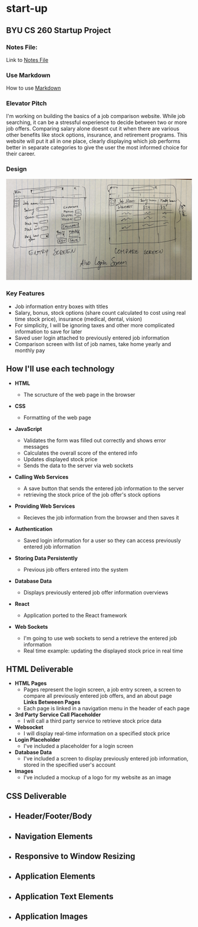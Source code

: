 # start-up
## BYU CS 260 Startup Project

### Notes File:

Link to [Notes File](https://github.com/tyguyreeses/start-up/blob/e61dfe6a541e9408420c8a6f8063d51671e49c7b/notes.md)

### Use Markdown

How to use [Markdown](https://docs.github.com/en/get-started/writing-on-github/getting-started-with-writing-and-formatting-on-github/basic-writing-and-formatting-syntax)

### Elevator Pitch

I'm working on building the basics of a job comparison website. While job searching, it can be a stressful experience to decide between two or more job offers. Comparing salary alone doesnt cut it when there are various other benefits like stock options, insurance, and retirement programs. This website will put it all in one place, clearly displaying which job performs better in separate categories to give the user the most informed choice for their career.

### Design

![Image of my sketch of a data entry screen and for a comparison screen](/startup-design.jpg)

### Key Features

- Job information entry boxes with titles
- Salary, bonus, stock options (share count calculated to cost using real time stock price), insurance (medical, dental, vision)
- For simplicity, I will be ignoring taxes and other more complicated information to save for later
- Saved user login attached to previously entered job information
- Comparison screen with list of job names, take home yearly and monthly pay


## How I'll use each technology
- **HTML**
    - The scructure of the web page in the browser

- **CSS**
    - Formatting of the web page

- **JavaScript**
    - Validates the form was filled out correctly and shows error messages
    - Calculates the overall score of the entered info
    - Updates displayed stock price
    - Sends the data to the server via web sockets

- **Calling Web Services**
    - A save button that sends the entered job information to the server
    - retrieving the stock price of the job offer's stock options  
- **Providing Web Services**
    - Recieves the job information from the browser and then saves it  
- **Authentication**
    - Saved login information for a user so they can access previously entered job information  
- **Storing Data Persistently**
    - Previous job offers entered into the system  
- **Database Data**
    - Displays previously entered job offer information overviews  
- **React**
    - Application ported to the React framework    
- **Web Sockets**
    - I'm going to use web sockets to send a retrieve the entered job information  
    - Real time example: updating the displayed stock price in real time

## HTML Deliverable

- **HTML Pages**
    - Pages represent the login screen, a job entry screen, a screen to compare all previously entered job offers, and an about page  
**Links Betweeen Pages**
    - Each page is linked in a navigation menu in the header of each page  
- **3rd Party Service Call Placeholder**    
    - I will call a third party service to retrieve stock price data  
- **Websocket**
    - I will display real-time information on a specified stock price  
- **Login Placeholder**
    - I've included a placeholder for a login screen  
- **Database Data**
    - I've included a screen to display previously entered job information, stored in the specified user's account  
- **Images**
    - I've included a mockup of a logo for my website as an image  

## CSS Deliverable

- **Header/Footer/Body**
    - 
- **Navigation Elements**
    - 
- **Responsive to Window Resizing**
    -
- **Application Elements**
    - 
- **Application Text Elements**
    - 
- **Application Images**
    - 